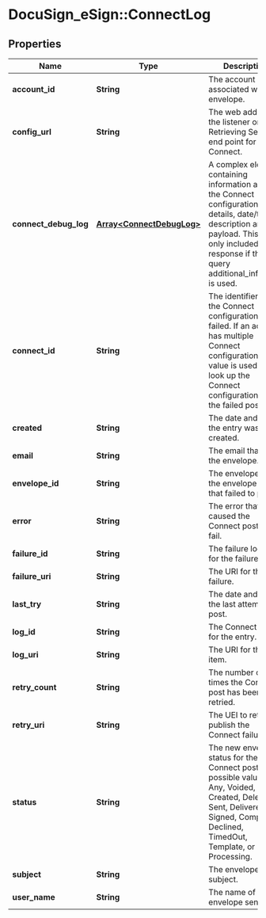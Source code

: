 # DocuSign_eSign::ConnectLog

## Properties
Name | Type | Description | Notes
------------ | ------------- | ------------- | -------------
**account_id** | **String** | The account ID associated with the envelope. | [optional] 
**config_url** | **String** | The web address of the listener or Retrieving Service end point for Connect. | [optional] 
**connect_debug_log** | [**Array&lt;ConnectDebugLog&gt;**](ConnectDebugLog.md) | A complex element containing information about the Connect configuration, error details, date/time, description and payload.  This is only included in the response if the query additional_info&#x3D;true is used. | [optional] 
**connect_id** | **String** | The identifier for the Connect configuration that failed. If an account has multiple Connect configurations, this value is used to look up the Connect configuration for the failed post. | [optional] 
**created** | **String** | The date and time the entry was created. | [optional] 
**email** | **String** | The email that sent the envelope. | [optional] 
**envelope_id** | **String** | The envelope ID of the envelope status that failed to post. | [optional] 
**error** | **String** | The error that caused the Connect post to fail. | [optional] 
**failure_id** | **String** | The failure log ID for the failure. | [optional] 
**failure_uri** | **String** | The URI for the failure. | [optional] 
**last_try** | **String** | The date and time the last attempt to post. | [optional] 
**log_id** | **String** | The Connect log ID for the entry. | [optional] 
**log_uri** | **String** | The URI for the log item. | [optional] 
**retry_count** | **String** | The number of times the Connect post has been retried. | [optional] 
**retry_uri** | **String** | The UEI to retry to publish the Connect failure. | [optional] 
**status** | **String** | The new envelope status for the failed Connect post. The possible values are: Any, Voided, Created, Deleted, Sent, Delivered, Signed, Completed, Declined, TimedOut, Template, or Processing. | [optional] 
**subject** | **String** | The envelope subject. | [optional] 
**user_name** | **String** | The name of the envelope sender. | [optional] 


